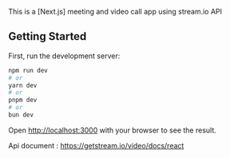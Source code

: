 This is a [Next.js] meeting and video call app using stream.io API 
## Getting Started

First, run the development server:

```bash
npm run dev
# or
yarn dev
# or
pnpm dev
# or
bun dev
```

Open [http://localhost:3000](http://localhost:3000) with your browser to see the result.

Api document : https://getstream.io/video/docs/react